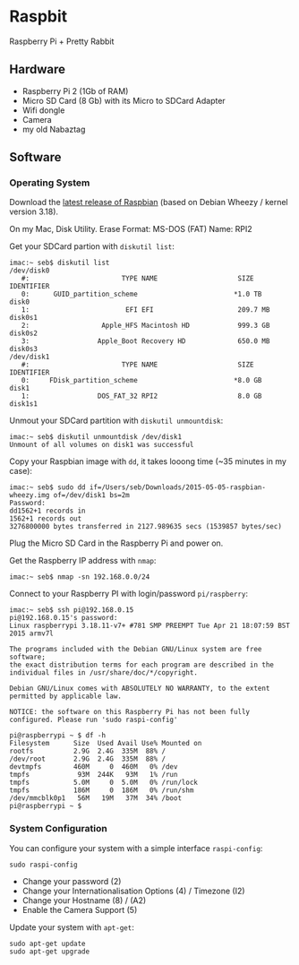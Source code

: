 # Raspbit
Raspberry Pi + Pretty Rabbit

## Hardware

  * Raspberry Pi 2 (1Gb of RAM)
  * Micro SD Card (8 Gb) with its Micro to SDCard Adapter
  * Wifi dongle
  * Camera
  * my old Nabaztag

## Software

### Operating System

Download the [latest release of Raspbian](http://downloads.raspberrypi.org/raspbian_latest) (based on Debian Wheezy / kernel version 3.18).

On my Mac, Disk Utility.
Erase
Format: MS-DOS (FAT)
Name: RPI2

Get your SDCard partion with `diskutil list`:
```shell
imac:~ seb$ diskutil list
/dev/disk0
   #:                       TYPE NAME                    SIZE       IDENTIFIER
   0:      GUID_partition_scheme                        *1.0 TB     disk0
   1:                        EFI EFI                     209.7 MB   disk0s1
   2:                  Apple_HFS Macintosh HD            999.3 GB   disk0s2
   3:                 Apple_Boot Recovery HD             650.0 MB   disk0s3
/dev/disk1
   #:                       TYPE NAME                    SIZE       IDENTIFIER
   0:     FDisk_partition_scheme                        *8.0 GB     disk1
   1:                 DOS_FAT_32 RPI2                    8.0 GB     disk1s1
```

Unmout your SDCard partition with `diskutil unmountdisk`:
```shell
imac:~ seb$ diskutil unmountdisk /dev/disk1
Unmount of all volumes on disk1 was successful
```

Copy your Raspbian image with `dd`, it takes looong time (~35 minutes in my case):
```shell
imac:~ seb$ sudo dd if=/Users/seb/Downloads/2015-05-05-raspbian-wheezy.img of=/dev/disk1 bs=2m
Password:
dd1562+1 records in
1562+1 records out
3276800000 bytes transferred in 2127.989635 secs (1539857 bytes/sec)
```

Plug the Micro SD Card in the Raspberry Pi and power on.

Get the Raspberry IP address with `nmap`:
```shell
imac:~ seb$ nmap -sn 192.168.0.0/24
```

Connect to your Raspberry PI with login/password `pi/raspberry`:
```shell
imac:~ seb$ ssh pi@192.168.0.15
pi@192.168.0.15's password: 
Linux raspberrypi 3.18.11-v7+ #781 SMP PREEMPT Tue Apr 21 18:07:59 BST 2015 armv7l

The programs included with the Debian GNU/Linux system are free software;
the exact distribution terms for each program are described in the
individual files in /usr/share/doc/*/copyright.

Debian GNU/Linux comes with ABSOLUTELY NO WARRANTY, to the extent
permitted by applicable law.

NOTICE: the software on this Raspberry Pi has not been fully configured. Please run 'sudo raspi-config'

pi@raspberrypi ~ $ df -h
Filesystem      Size  Used Avail Use% Mounted on
rootfs          2.9G  2.4G  335M  88% /
/dev/root       2.9G  2.4G  335M  88% /
devtmpfs        460M     0  460M   0% /dev
tmpfs            93M  244K   93M   1% /run
tmpfs           5.0M     0  5.0M   0% /run/lock
tmpfs           186M     0  186M   0% /run/shm
/dev/mmcblk0p1   56M   19M   37M  34% /boot
pi@raspberrypi ~ $
```

### System Configuration

You can configure your system with a simple interface `raspi-config`:
```
sudo raspi-config
```

  * Change your password (2)
  * Change your Internationalisation Options (4) / Timezone (I2)
  * Change your Hostname (8) / (A2)
  * Enable the Camera Support (5)
 
Update your system with `apt-get`:
```
sudo apt-get update
sudo apt-get upgrade
```
